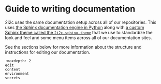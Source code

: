 # Guide to writing documentation

2i2c uses the same documentation setup across all of our repositories.
This uses [the Sphinx documentation engine in Python](https://www.sphinx-doc.org/en/master/) along with [a custom Sphinx theme called the `2i2c-sphinx-theme`](https://github.com/2i2c-org/sphinx-2i2c-theme) that we use to standardize the look and feel and some menu items across all of our documentation sites.

See the sections below for more information about the structure and instructions for editing our documentation.

```{toctree}
:maxdepth: 2
edit
content
environment
secrets
```